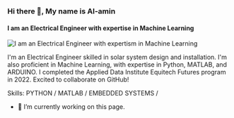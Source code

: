 ### Hi there 👋, My name is Al-amin 
#### I am an Electrical Engineer with expertise in Machine Learning
![I am an Electrical Engineer with expertism in Machine Learning](https://scontent.fkan1-1.fna.fbcdn.net/v/t39.30808-6/299985454_3377509342470271_2608877887041122544_n.jpg?_nc_cat=106&ccb=1-7&_nc_sid=5614bc&_nc_eui2=AeGuHi5VynUxRG6Ho3kIfsDo4hsTDXdQ55fiGxMNd1Dnl6Z1S1mRl1hngJV6r3fZtF6PQQk8lL9SkOmq_SusxPmg&_nc_ohc=hzW0ZwA-PJIAX_zT0D4&_nc_zt=23&_nc_ht=scontent.fkan1-1.fna&oh=00_AfDMOUra5Ukr8qnChGY3i7pz0MxkM1Kxidk7CLv-5djOIw&oe=6509A52B)

I'm an Electrical Engineer skilled in solar system design and installation. I'm also proficient in Machine Learning, with expertise in Python, MATLAB, and ARDUINO. I completed the Applied Data Institute Equitech Futures program in 2022. Excited to collaborate on GitHub!

Skills: PYTHON / MATLAB / EMBEDDED SYSTEMS /  

- 🔭 I’m currently working on this page. 




